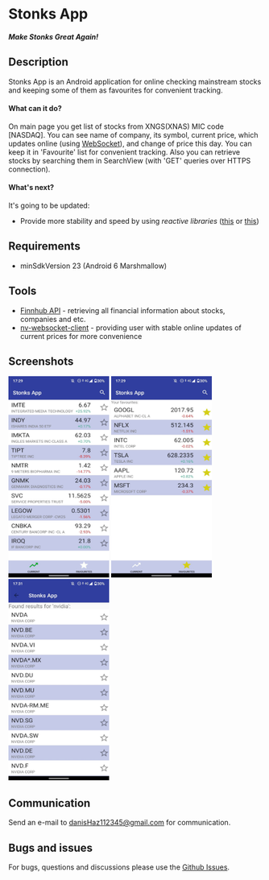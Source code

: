 # Stonks App
#### _Make Stonks Great Again!_

## Description
Stonks App is an Android application for online checking mainstream stocks
and keeping some of them as favourites for convenient tracking.

#### What can it do?
On main page you get list of stocks from XNGS(XNAS) MIC code [NASDAQ]. You can see name of company, its symbol, current price, which updates online (using [WebSocket](https://github.com/TakahikoKawasaki/nv-websocket-client)), and change of price this day. You can keep it in 'Favourite' list for convenient tracking. Also you can retrieve stocks by searching them in SearchView (with 'GET' queries over HTTPS connection).

#### What's next?
It's going to be updated:
- Provide more stability and speed by using _reactive libraries_ ([this](https://github.com/ReactiveX/RxJava) or [this](https://github.com/ReactiveX/RxKotlin))

## Requirements
- minSdkVersion 23 (Android 6 Marshmallow)

## Tools
- [Finnhub API](https://finnhub.io/) - retrieving all financial information about stocks, companies and etc.
- [nv-websocket-client](https://github.com/TakahikoKawasaki/nv-websocket-client) - providing user with stable online updates of current prices for more convenience

## Screenshots
<img src="./screenshots/screenshot_main_v2.jpg" alt="drawing" width="200" height="400"/> <img src="./screenshots/screenshot_favourite_v2.jpg" alt="drawing" width="200" height="400"/> <img src="./screenshots/screenshot_search_v2.jpg" alt="drawing" width="200" height="400"/>

## Communication
Send an e-mail to danisHaz112345@gmail.com for communication.

## Bugs and issues
For bugs, questions and discussions please use the [Github Issues](https://github.com/danisHaz/Stonks-App/issues).
